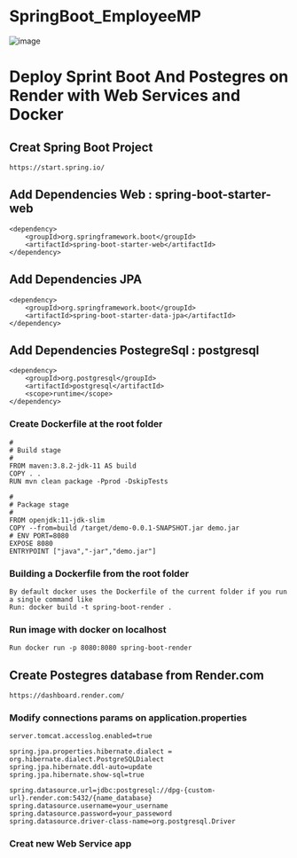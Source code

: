 # SpringBoot_EmployeeMP


![image](https://user-images.githubusercontent.com/103681582/207924521-1b882f07-8044-40ce-8539-17e20efc6357.png)


# Deploy Sprint Boot And Postegres on Render with Web Services and Docker

## Creat Spring Boot Project

    https://start.spring.io/

## Add Dependencies Web : spring-boot-starter-web

    <dependency>
        <groupId>org.springframework.boot</groupId>
        <artifactId>spring-boot-starter-web</artifactId>
    </dependency>

## Add Dependencies JPA
    
    <dependency>
        <groupId>org.springframework.boot</groupId>
        <artifactId>spring-boot-starter-data-jpa</artifactId>
    </dependency>

## Add Dependencies PostegreSql : postgresql

    <dependency>
        <groupId>org.postgresql</groupId>
        <artifactId>postgresql</artifactId>
        <scope>runtime</scope>
    </dependency>


### Create Dockerfile at the root folder

    #
    # Build stage
    #
    FROM maven:3.8.2-jdk-11 AS build
    COPY . .
    RUN mvn clean package -Pprod -DskipTests
    
    #
    # Package stage
    #
    FROM openjdk:11-jdk-slim
    COPY --from=build /target/demo-0.0.1-SNAPSHOT.jar demo.jar
    # ENV PORT=8080
    EXPOSE 8080
    ENTRYPOINT ["java","-jar","demo.jar"]
    

### Building a Dockerfile from the root folder
    By default docker uses the Dockerfile of the current folder if you run a single command like
    Run: docker build -t spring-boot-render .
    
### Run image with docker on localhost
    Run docker run -p 8080:8080 spring-boot-render


## Create Postegres database from Render.com
    https://dashboard.render.com/


### Modify connections params on application.properties

    server.tomcat.accesslog.enabled=true
    
    spring.jpa.properties.hibernate.dialect = org.hibernate.dialect.PostgreSQLDialect
    spring.jpa.hibernate.ddl-auto=update
    spring.jpa.hibernate.show-sql=true

    spring.datasource.url=jdbc:postgresql://dpg-{custom-url}.render.com:5432/{name_database}
    spring.datasource.username=your_username
    spring.datasource.password=your_passeword
    spring.datasource.driver-class-name=org.postgresql.Driver


### Creat new Web Service app